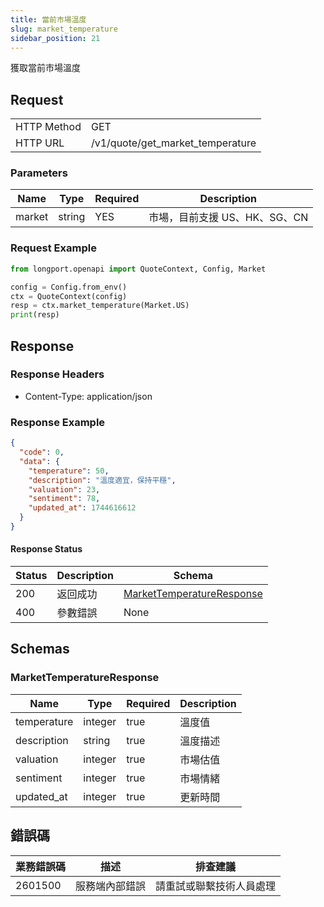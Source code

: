 ```yaml
---
title: 當前市場溫度
slug: market_temperature
sidebar_position: 21
---
```


獲取當前市場溫度

<SDKLinks module="quote" klass="QuoteContext" method="market_temperature" />

## Request

<table className="http-basic">
<tbody>
<tr><td className="http-basic-key">HTTP Method</td><td>GET</td></tr>
<tr><td className="http-basic-key">HTTP URL</td><td>/v1/quote/get_market_temperature</td></tr>
</tbody>
</table>

### Parameters

| Name   | Type   | Required | Description                   |
| ------ | ------ | -------- | ----------------------------- |
| market | string | YES      | 市場，目前支援 US、HK、SG、CN |

### Request Example

```python
from longport.openapi import QuoteContext, Config, Market

config = Config.from_env()
ctx = QuoteContext(config)
resp = ctx.market_temperature(Market.US)
print(resp)
```

## Response

### Response Headers

- Content-Type: application/json

### Response Example

```json
{
  "code": 0,
  "data": {
    "temperature": 50,
    "description": "溫度適宜，保持平穩",
    "valuation": 23,
    "sentiment": 78,
    "updated_at": 1744616612
  }
}
```

#### Response Status

| Status | Description | Schema                                                    |
| ------ | ----------- | --------------------------------------------------------- |
| 200    | 返回成功    | [MarketTemperatureResponse](#market_temperature_response) |
| 400    | 參數錯誤    | None                                                      |

<aside className="success">
</aside>

## Schemas

### MarketTemperatureResponse

<a id="market_temperature_response"></a>

| Name        | Type    | Required | Description |
| ----------- | ------- | -------- | ----------- |
| temperature | integer | true     | 溫度值      |
| description | string  | true     | 溫度描述    |
| valuation   | integer | true     | 市場估值    |
| sentiment   | integer | true     | 市場情緒    |
| updated_at  | integer | true     | 更新時間    |

## 錯誤碼

| 業務錯誤碼 | 描述           | 排查建議                 |
| ---------- | -------------- | ------------------------ |
| 2601500    | 服務端內部錯誤 | 請重試或聯繫技術人員處理 |

